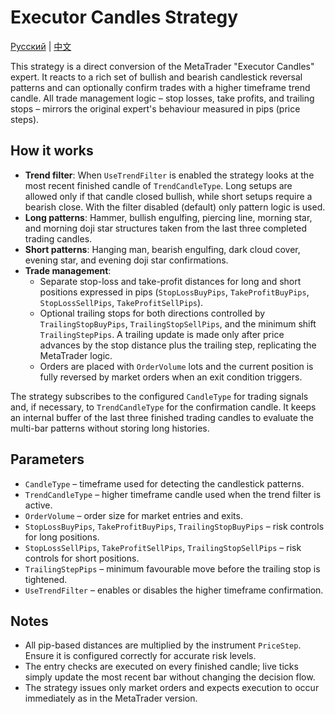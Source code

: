 # Executor Candles Strategy
[Русский](README_ru.md) | [中文](README_cn.md)

This strategy is a direct conversion of the MetaTrader "Executor Candles" expert. It reacts to a rich set of bullish and bearish candlestick reversal patterns and can optionally confirm trades with a higher timeframe trend candle. All trade management logic – stop losses, take profits, and trailing stops – mirrors the original expert's behaviour measured in pips (price steps).

## How it works

- **Trend filter**: When `UseTrendFilter` is enabled the strategy looks at the most recent finished candle of `TrendCandleType`. Long setups are allowed only if that candle closed bullish, while short setups require a bearish close. With the filter disabled (default) only pattern logic is used.
- **Long patterns**: Hammer, bullish engulfing, piercing line, morning star, and morning doji star structures taken from the last three completed trading candles.
- **Short patterns**: Hanging man, bearish engulfing, dark cloud cover, evening star, and evening doji star confirmations.
- **Trade management**:
  - Separate stop-loss and take-profit distances for long and short positions expressed in pips (`StopLossBuyPips`, `TakeProfitBuyPips`, `StopLossSellPips`, `TakeProfitSellPips`).
  - Optional trailing stops for both directions controlled by `TrailingStopBuyPips`, `TrailingStopSellPips`, and the minimum shift `TrailingStepPips`. A trailing update is made only after price advances by the stop distance plus the trailing step, replicating the MetaTrader logic.
  - Orders are placed with `OrderVolume` lots and the current position is fully reversed by market orders when an exit condition triggers.

The strategy subscribes to the configured `CandleType` for trading signals and, if necessary, to `TrendCandleType` for the confirmation candle. It keeps an internal buffer of the last three finished trading candles to evaluate the multi-bar patterns without storing long histories.

## Parameters

- `CandleType` – timeframe used for detecting the candlestick patterns.
- `TrendCandleType` – higher timeframe candle used when the trend filter is active.
- `OrderVolume` – order size for market entries and exits.
- `StopLossBuyPips`, `TakeProfitBuyPips`, `TrailingStopBuyPips` – risk controls for long positions.
- `StopLossSellPips`, `TakeProfitSellPips`, `TrailingStopSellPips` – risk controls for short positions.
- `TrailingStepPips` – minimum favourable move before the trailing stop is tightened.
- `UseTrendFilter` – enables or disables the higher timeframe confirmation.

## Notes

- All pip-based distances are multiplied by the instrument `PriceStep`. Ensure it is configured correctly for accurate risk levels.
- The entry checks are executed on every finished candle; live ticks simply update the most recent bar without changing the decision flow.
- The strategy issues only market orders and expects execution to occur immediately as in the MetaTrader version.
